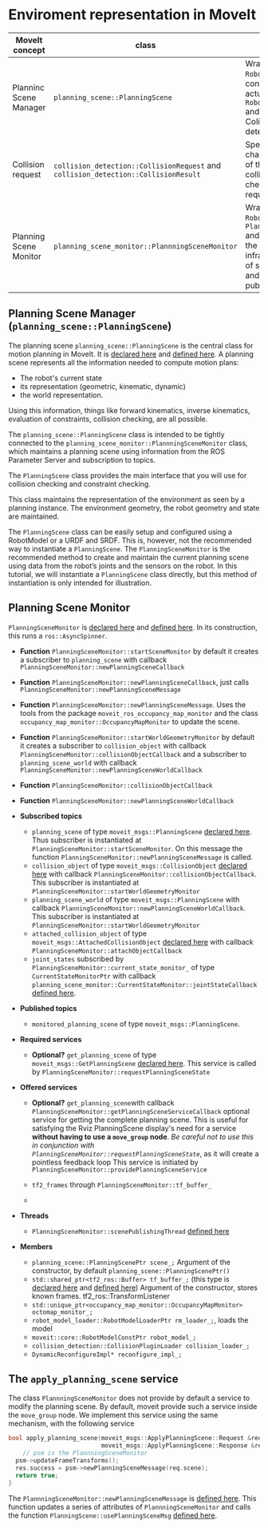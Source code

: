 # Enviroment representation in MoveIt

| MoveIt concept | class | task |
| -------------- | ----- | ---- |
| Planninc Scene Manager |`planning_scene::PlanningScene`| Wraper for `RobotModel`, contains actual `Robotstate` and performs Colision detection|
| Collision request | `collision_detection::CollisionRequest` and `collision_detection::CollisionResult` | Specify the characteristic of the collision check request |
| Planning Scene Monitor | `planning_scene_monitor::PlannningSceneMonitor` | Wraper for `RobotModel`, `PlanningScene` and provides the infrastructore of subscriber and publishers|

## Planning Scene Manager (`planning_scene::PlanningScene`)

The planning scene `planning_scene::PlanningScene` is the central class for motion planning in MoveIt.
It is [declared here](https://github.com/ros-planning/moveit/blob/382aa5a8cdd39eace07536d39c497a4b21f0f653/moveit_core/planning_scene/include/moveit/planning_scene/planning_scene.h#L87) and [defined here](https://github.com/ros-planning/moveit/blob/master/moveit_core/planning_scene/src/planning_scene.cpp).
A planning scene represents all the information needed to compute motion plans: 

- The robot's current state
- its representation (geometric, kinematic, dynamic)
- the world representation.

Using this information, things like forward kinematics, inverse kinematics, evaluation of constraints, collision checking, are all possible.

The `planning_scene::PlanningScene` class is intended to be tightly connected to the `planning_scene_monitor::PlannningSceneMonitor` class, which maintains a planning scene using information from the ROS Parameter Server and subscription to topics.

The `PlanningScene` class provides the main interface that you will use for collision checking and constraint checking. 

This class maintains the representation of the environment as seen by a planning instance. The environment geometry, the robot geometry and state are maintained. 

The `PlanningScene` class can be easily setup and configured using a RobotModel or a URDF and SRDF.
This is, however, not the recommended way to instantiate a `PlanningScene`.
The `PlanningSceneMonitor` is the recommended method to create and maintain the current planning scene using data from the robot’s joints and the sensors on the robot.
In this tutorial, we will instantiate a `PlanningScene` class directly, but this method of instantiation is only intended for illustration.


## Planning Scene Monitor

`PlanningSceneMonitor` is [declared here](https://github.com/ros-planning/moveit/blob/47884198c2585215de8f365a7ff20479f8bb4b51/moveit_ros/planning/planning_scene_monitor/include/moveit/planning_scene_monitor/planning_scene_monitor.h#L61) and [defined here](https://github.com/ros-planning/moveit/blob/47884198c2585215de8f365a7ff20479f8bb4b51/moveit_ros/planning/planning_scene_monitor/src/planning_scene_monitor.cpp).
In its construction, this runs a `ros::AsyncSpinner`.

- **Function** `PlanningSceneMonitor::startSceneMonitor` by default it creates a subscriber to `planning_scene` with callback `PlanningSceneMonitor::newPlanningSceneCallback`

- **Function** `PlanningSceneMonitor::newPlanningSceneCallback`, just calls `PlanningSceneMonitor::newPlanningSceneMessage`

- **Function** `PlanningSceneMonitor::newPlanningSceneMessage`. Uses the tools from the package `moveit_ros_occupancy_map_monitor` and the class `occupancy_map_monitor::OccupancyMapMonitor` to update the scene.

- **Function** `PlanningSceneMonitor::startWorldGeometryMonitor` by default it creates a subscriber to `collision_object` with callback `PlanningSceneMonitor::collisionObjectCallback` and a subscriber to `planning_scene_world` with callback `PlanningSceneMonitor::newPlanningSceneWorldCallback`

- **Function** `PlanningSceneMonitor::collisionObjectCallback` 
- **Function** `PlanningSceneMonitor::newPlanningSceneWorldCallback` 




- **Subscribed topics**
    - `planning_scene` of type `moveit_msgs::PlanningScene` [declared here](http://docs.ros.org/en/api/moveit_msgs/html/msg/PlanningScene.html). Thus subscriber is instantiated at `PlanningSceneMonitor::startSceneMonitor`.
On this message the function `PlanningSceneMonitor::newPlanningSceneMessage` is called.
    - `collision_object` of type `moveit_msgs::CollisionObject` [declared here](http://docs.ros.org/en/jade/api/moveit_msgs/html/msg/CollisionObject.html) with callback `PlanningSceneMonitor::collisionObjectCallback`. This subscriber is instantiated at `PlanningSceneMonitor::startWorldGeometryMonitor`
    - `planning_scene_world` of type `moveit_msgs::PlanningScene` with callback `PlanningSceneMonitor::newPlanningSceneWorldCallback`.  This subscriber is instantiated at `PlanningSceneMonitor::startWorldGeometryMonitor`
    - `attached_collision_object` of type `moveit_msgs::AttachedCollisionObject` [declared here](http://docs.ros.org/en/jade/api/moveit_msgs/html/msg/AttachedCollisionObject.html) with callback `PlanningSceneMonitor::attachObjectCallback`
    - `joint_states` subscribed by `PlanningSceneMonitor::current_state_monitor_` of type `CurrentStateMonitorPtr` with callback `planning_scene_monitor::CurrentStateMonitor::jointStateCallback` [defined here](https://github.com/ros-planning/moveit/blob/382aa5a8cdd39eace07536d39c497a4b21f0f653/moveit_ros/planning/planning_scene_monitor/src/current_state_monitor.cpp#L336).

- **Published topics**
    - `monitored_planning_scene` of type `moveit_msgs::PlanningScene`.

- **Required services**
    - **Optional?** `get_planning_scene` of type `moveit_msgs::GetPlanningScene` [declared here](http://docs.ros.org/en/api/moveit_msgs/html/srv/GetPlanningScene.html).
This service is called by `PlanningSceneMonitor::requestPlanningSceneState`

- **Offered services**
    - **Optional?** `get_planning_scene`with callback `PlanningSceneMonitor::getPlanningSceneServiceCallback` optional service for getting the complete planning scene.
This is useful for satisfying the Rviz PlanningScene display's need for a service **without having to use a `move_group` node**.
 _Be careful not to use this in conjunction with `PlanningSceneMonitor::requestPlanningSceneState`_, as it will create a pointless feedback loop
This service is initiated by `PlanningSceneMonitor::providePlanningSceneService`

    - `tf2_frames` through `PlanningSceneMonitor::tf_buffer_`

    - ` `
- **Threads**
    - `PlanningSceneMonitor::scenePublishingThread` [defined here](https://github.com/ros-planning/moveit/blob/47884198c2585215de8f365a7ff20479f8bb4b51/moveit_ros/planning/planning_scene_monitor/src/planning_scene_monitor.cpp#L334)


- **Members**
    - `planning_scene::PlanningScenePtr scene_;` Argument of the constructor, by default `planning_scene::PlanningScenePtr()`
    - `std::shared_ptr<tf2_ros::Buffer> tf_buffer_;` (this type is [declared here](https://github.com/ros/geometry2/blob/ad04943f23608ab757389ce57d04f110df1c692b/tf2_ros/include/tf2_ros/buffer.h#L51) and [defined here](https://github.com/ros/geometry2/blob/ad04943f23608ab757389ce57d04f110df1c692b/tf2_ros/src/buffer.cpp)) Argument of the constructor, stores known frames.    tf2_ros::TransformListener
    - `std::unique_ptr<occupancy_map_monitor::OccupancyMapMonitor> octomap_monitor_;`
    - `robot_model_loader::RobotModelLoaderPtr rm_loader_;`, loads the model
    - `moveit::core::RobotModelConstPtr robot_model_;`
    - `collision_detection::CollisionPluginLoader collision_loader_;`
    - `DynamicReconfigureImpl* reconfigure_impl_;`

## The `apply_planning_scene` service

The class `PlannningSceneMonitor` does not provide by default a service to modify the planning scene.
By default, moveit provide such a service inside the `move_group` node.
We implement this service using the same mechanism, with the following service
```C++
bool apply_planning_scene(moveit_msgs::ApplyPlanningScene::Request &req,
                          moveit_msgs::ApplyPlanningScene::Response &res) {
    // psm is the PlannningSceneMonitor
  psm->updateFrameTransforms();
  res.success = psm->newPlanningSceneMessage(req.scene);
  return true;
}
```

The `PlannningSceneMonitor::newPlanningSceneMessage` is [defined here](https://github.com/ros-planning/moveit/blob/701fbddb26f5aa4e752235b893292fc4618da135/moveit_ros/planning/planning_scene_monitor/src/planning_scene_monitor.cpp#L554).
This function updates a series of attributes of `PlannningSceneMonitor` and calls the function `PlanningScene::usePlanningSceneMsg` [defined here](https://github.com/ros-planning/moveit/blob/bdd4bde4938c7bdac3a57a791cf738146c8834e0/moveit_core/planning_scene/src/planning_scene.cpp#L1266).
